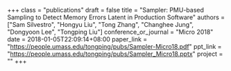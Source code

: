 +++
class = "publications"
draft = false
title = "Sampler: PMU-based Sampling to Detect Memory Errors Latent in Production Software"
authors = ["Sam Silvestro", "Hongyu Liu", "Tong Zhang", "Changhee Jung", "Dongyoon Lee", "Tongping Liu"]
conference_or_journal = "Micro 2018"
date = 2018-01-05T22:09:14+08:00
paper_link = "https://people.umass.edu/tongping/pubs/Sampler-Micro18.pdf"
ppt_link = "https://people.umass.edu/tongping/pubs/Sampler_Micro18.pptx"
project = ""
+++
